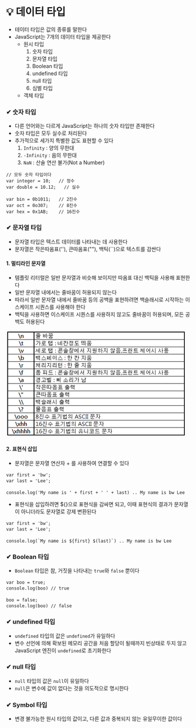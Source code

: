 # 💡 데이터 타입
- 테이터 타입은 값의 종류를 말한다
- JavaScript는 7개의 데이터 타입을 제공한다
  - 원시 타입
    1. 숫자 타입
    2. 문자열 타입
    3. Boolean 타입
    4. undefined 타입
    5. null 타입
    6. 심벌 타입
  - 객체 타입

### ✔ 숫자 타입
- 다른 언어와는 다르게 JavaScript는 하나의 숫자 타입만 존재한다
- 숫자 타입은 모두 실수로 처리된다
- 추가적으로 세가지 특별한 값도 표현할 수 있다
  1. `Infinity` : 양의 무한대
  2. `-Infinity` : 음의 무한대
  3. `NaN` : 산술 연산 불가(Not a Number)
```
// 모두 숫자 타입이다
var integer = 10;   // 정수
var double = 10.12;   // 실수

var bin = 0b1011;   // 2진수
var oct = 0o307;    // 8진수
var hex = 0x1AB;    // 16진수   
```


### ✔ 문자열 타입
- 문자열 타입은 텍스트 데이터를 나타내는 데 사용한다
- 문자열은 작은따옴표(''), 큰따옴표(""), 백틱(``)으로 텍스트를 감싼다

#### 1. 멀티라인 문자열
- 템플릿 리터럴은 일반 문자열과 비슷해 보이지만 따옴표 대신 백틱을 사용해 표현한다
- 일반 문자열 내에서는 줄바꿈이 허용되지 않는다
- 따라서 일반 문자열 내에서 줄바꿈 등의 공백을 표현하려면 백슬래시로 시작하는 이스케이프 시퀀스를 사용해야 한다
- 백틱을 사용하면 이스케이프 시퀀스를 사용하지 않고도 줄바꿈이 허용되며, 모든 공백도 허용된다
<img src="img/escape-sequence.png">


#### 2. 표현식 삽입
- 문자열은 문자열 연산자 + 를 사용하여 연결할 수 있다
```
var first = 'bw';
var last = 'Lee';

console.log('My name is ' + first + ' ' + last) .. My name is bw Lee
```

- 표현식을 삽입하려면 ${}으로 표현식을 감싸면 되고, 이때 표현식의 결과가 문자열이 아니더라도 문자열로 강제 변환된다
```
var first = 'bw';
var last = 'Lee';

console.log(`My name is ${first} $(last)`) .. My name is bw Lee
```

### ✔ Boolean 타입
- `Boolean` 타입은 참, 거짓을 나타내는 `true`와 `false` 뿐이다
```
var boo = true;
console.log(boo) // true

boo = false;
console.log(boo) // false
```

### ✔ undefined 타입
- `undefined` 타입의 값은 `undefined`가 유일하다
- 변수 선언에 의해 확보된 메모리 공간을 처음 할당이 될때까지 빈상태로 두지 않고 JavaScript 엔진이 `undefined`로 초기화한다

### ✔ null 타입
- `null` 타입의 값은 `null`이 유일하다
- `null`은 변수에 값이 없다는 것을 의도적으로 명시한다

### ✔ Symbol 타입
- 변경 불가능한 원시 타입의 값이고, 다른 값과 중복되지 않는 유일무이한 값이다

